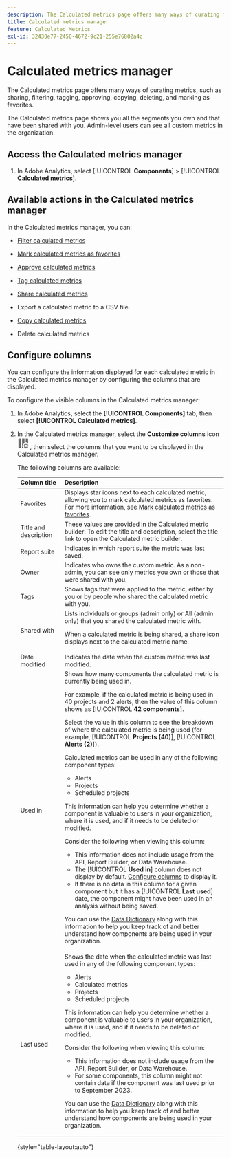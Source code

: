 ```yaml
---
description: The Calculated metrics page offers many ways of curating metrics, such as sharing, filtering, tagging, approving, copying, deleting, and marking as favorites.
title: Calculated metrics manager
feature: Calculated Metrics
exl-id: 32430e77-2450-4672-9c21-255e76802a4c
---
```

# Calculated metrics manager

The Calculated metrics page offers many ways of curating metrics, such as sharing, filtering, tagging, approving, copying, deleting, and marking as favorites.

The Calculated metrics page shows you all the segments you own and that have been shared with you. Admin-level users can see all custom metrics in the organization. 

<!-- add screenshot -->

## Access the Calculated metrics manager

1. In Adobe Analytics, select [!UICONTROL **Components**] > [!UICONTROL **Calculated metrics**].

## Available actions in the Calculated metrics manager

In the Calculated metrics manager, you can:

* [Filter calculated metrics](/help/components/c-calcmetrics/c-workflow/cm-workflow/cm-filter.md)

* [Mark calculated metrics as favorites](/help/components/c-calcmetrics/c-workflow/cm-workflow/cm-favorite.md)

* [Approve calculated metrics](/help/components/c-calcmetrics/c-workflow/cm-workflow/cm-approving.md)

* [Tag calculated metrics](/help/components/c-calcmetrics/c-workflow/cm-workflow/cm-tagging.md)

* [Share calculated metrics](/help/components/c-calcmetrics/c-workflow/cm-workflow/cm-sharing.md)

* Export a calculated metric to a CSV file. 

* [Copy calculated metrics](/help/components/c-calcmetrics/c-workflow/cm-workflow/cm-copy.md)

* Delete calculated metrics

## Configure columns

You can configure the information displayed for each calculated metric in the Calculated metrics manager by configuring the columns that are displayed.

To configure the visible columns in the Calculated metrics manager:

1. In Adobe Analytics, select the **[!UICONTROL Components]** tab, then select **[!UICONTROL Calculated metrics]**. 

1. In the Calculated metrics manager, select the **Customize columns** icon ![Customize columns icon](assets/customize-columns-icon.png), then select the columns that you want to be displayed in the Calculated metrics manager.

   The following columns are available:

   | Column title  | Description |
   |---|---|
   | Favorites  | Displays star icons next to each calculated metric, allowing you to mark calculated metrics as favorites. For more information, see [Mark calculated metrics as favorites](/help/components/c-calcmetrics/c-workflow/cm-workflow/cm-favorite.md). |
   | Title and description | These values are provided in the Calculated metric builder. To edit the title and description, select the title link to open the Calculated metric builder.  |
   | Report suite | Indicates in which report suite the metric was last saved.  |
   | Owner | Indicates who owns the custom metric. As a non-admin, you can see only metrics you own or those that were shared with you.  |
   | Tags | Shows tags that were applied to the metric, either by you or by people who shared the calculated metric with you.  |
   | Shared with | Lists individuals or groups (admin only) or All (admin only) that you shared the calculated metric with. <p>When a calculated metric is being shared, a share icon displays next to the calculated metric name.</p>  |
   | Date modified | Indicates the date when the custom metric was last modified.  |
   | Used in | Shows how many components the calculated metric is currently being used in. <p>For example, if the calculated metric is being used in 40 projects and 2 alerts, then the value of this column shows as [!UICONTROL **42 components**]. <p>Select the value in this column to see the breakdown of where the calculated metric is being used (for example, [!UICONTROL **Projects (40)**], [!UICONTROL **Alerts (2)**]).</p><p>Calculated metrics can be used in any of the following component types:</p> <ul><li>Alerts</li><li>Projects</li><li>Scheduled projects</li></ul><p>This information can help you determine whether a component is valuable to users in your organization, where it is used, and if it needs to be deleted or modified.</p><p>Consider the following when viewing this column:</p><ul><li>This information does not include usage from the API, Report Builder, or Data Warehouse.</li><li>The [!UICONTROL **Used in**] column does not display by default. [Configure columns](#configure-columns) to display it.</li><li>If there is no data in this column for a given component but it has a [!UICONTROL **Last used**] date, the component might have been used in an analysis without being saved.</li></ul><p>You can use the [Data Dictionary](/help/analyze/analysis-workspace/components/data-dictionary/data-dictionary-overview.md) along with this information to help you keep track of and better understand how components are being used in your organization.</p> |
   | Last used | Shows the date when the calculated metric was last used in any of the following component types: <ul><li>Alerts</li><li>Calculated metrics</li><li>Projects</li><li>Scheduled projects</li></ul> <p>This information can help you determine whether a component is valuable to users in your organization, where it is used, and if it needs to be deleted or modified.</p><p>Consider the following when viewing this column:</p><ul><li>This information does not include usage from the API, Report Builder, or Data Warehouse.</li><li>For some components, this column might not contain data if the component was last used prior to September 2023.</li></ul><p>You can use the [Data Dictionary](/help/analyze/analysis-workspace/components/data-dictionary/data-dictionary-overview.md) along with this information to help you keep track of and better understand how components are being used in your organization. |

   {style="table-layout:auto"}
